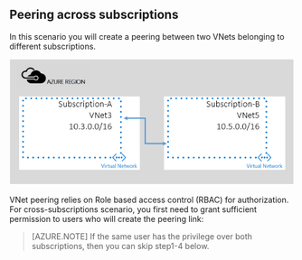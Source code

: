 ## Peering across subscriptions

In this scenario you will create a peering between two VNets belonging to different subscriptions.

![cross sub scenario](./media/virtual-networks-create-vnetpeering-scenario-crosssub-include/figure01.PNG)

VNet peering relies on Role based access control (RBAC) for authorization. For cross-subscriptions scenario, you first need to grant sufficient permission to users who will create the peering link:

> [AZURE.NOTE] If the same user has the privilege over both subscriptions, then you can skip step1-4 below.


<!--HONumber=Sep16_HO4-->


